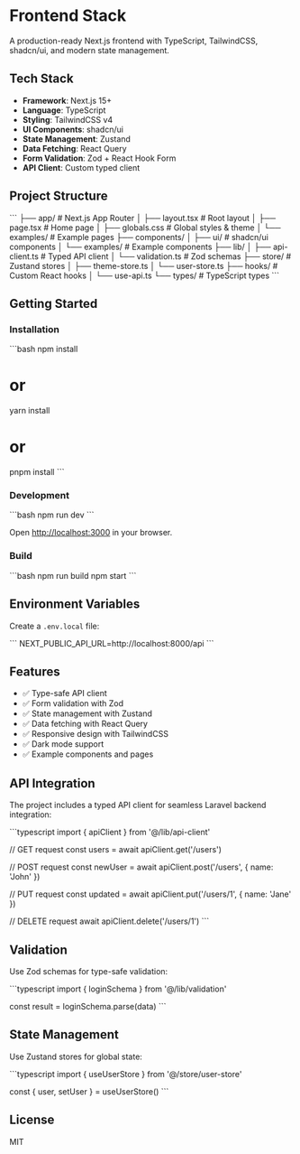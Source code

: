 # Frontend Stack

A production-ready Next.js frontend with TypeScript, TailwindCSS, shadcn/ui, and modern state management.

## Tech Stack

- **Framework**: Next.js 15+
- **Language**: TypeScript
- **Styling**: TailwindCSS v4
- **UI Components**: shadcn/ui
- **State Management**: Zustand
- **Data Fetching**: React Query
- **Form Validation**: Zod + React Hook Form
- **API Client**: Custom typed client

## Project Structure

\`\`\`
├── app/                    # Next.js App Router
│   ├── layout.tsx         # Root layout
│   ├── page.tsx           # Home page
│   ├── globals.css        # Global styles & theme
│   └── examples/          # Example pages
├── components/
│   ├── ui/                # shadcn/ui components
│   └── examples/          # Example components
├── lib/
│   ├── api-client.ts      # Typed API client
│   └── validation.ts      # Zod schemas
├── store/                 # Zustand stores
│   ├── theme-store.ts
│   └── user-store.ts
├── hooks/                 # Custom React hooks
│   └── use-api.ts
└── types/                 # TypeScript types
\`\`\`

## Getting Started

### Installation

\`\`\`bash
npm install
# or
yarn install
# or
pnpm install
\`\`\`

### Development

\`\`\`bash
npm run dev
\`\`\`

Open [http://localhost:3000](http://localhost:3000) in your browser.

### Build

\`\`\`bash
npm run build
npm start
\`\`\`

## Environment Variables

Create a `.env.local` file:

\`\`\`
NEXT_PUBLIC_API_URL=http://localhost:8000/api
\`\`\`

## Features

- ✅ Type-safe API client
- ✅ Form validation with Zod
- ✅ State management with Zustand
- ✅ Data fetching with React Query
- ✅ Responsive design with TailwindCSS
- ✅ Dark mode support
- ✅ Example components and pages

## API Integration

The project includes a typed API client for seamless Laravel backend integration:

\`\`\`typescript
import { apiClient } from '@/lib/api-client'

// GET request
const users = await apiClient.get('/users')

// POST request
const newUser = await apiClient.post('/users', { name: 'John' })

// PUT request
const updated = await apiClient.put('/users/1', { name: 'Jane' })

// DELETE request
await apiClient.delete('/users/1')
\`\`\`

## Validation

Use Zod schemas for type-safe validation:

\`\`\`typescript
import { loginSchema } from '@/lib/validation'

const result = loginSchema.parse(data)
\`\`\`

## State Management

Use Zustand stores for global state:

\`\`\`typescript
import { useUserStore } from '@/store/user-store'

const { user, setUser } = useUserStore()
\`\`\`

## License

MIT
